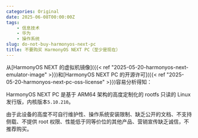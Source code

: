 ```yaml
---
categories: Original
date: 2025-06-08T00:00:00Z
tags:
    - 信息技术
    - 华为
    - 操作系统
slug: do-not-buy-harmonyos-next-pc
title: 不要购买 HarmonyOS NEXT PC（至少是现在）
---
```


从[HarmonyOS NEXT 的虚拟机镜像]({{< ref "2025-05-20-harmonyos-next-emulator-image" >}})和[HarmonyOS NEXT PC 的开源许可]({{< ref "2025-05-20-harmonyos-next-pc-oss-license" >}})容易分析得知：

HarmonyOS NEXT PC 是基于 ARM64 架构的高度定制化的 rootfs 只读的 Linux 发行版，内核版本`5.10.210`。

由于此设备的高度不可自行维护性、操作系统安装限制、缺乏公开的文档、不支持侧载、不提供 root 权限、性能低于同等价位的其他产品、营销宣传缺乏诚信，不推荐购买。

<!--
请支持诚实的中国国产品牌：

- [中芯国际](https://www.smics.com/)
- [摩尔线程](https://www.mthreads.com/)
- [龙芯中科技术股份有限公司](https://www.loongson.cn/)
- [统信 UOS 生态社区](https://www.chinauos.com/)
- [deepin - 基于 Linux 的开源国产操作系统](https://www.deepin.org/)
-->
